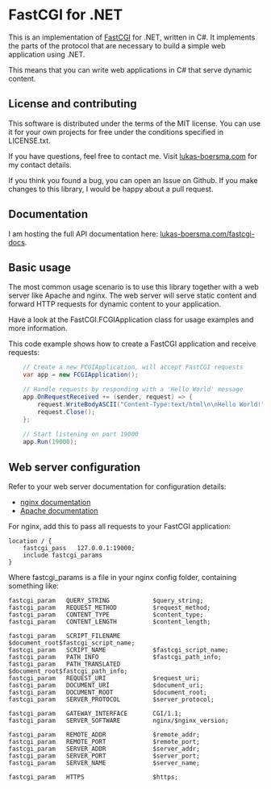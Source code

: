 # FastCGI for .NET

This is an implementation of [FastCGI](http://www.fastcgi.com/devkit/doc/fcgi-spec.html) for .NET, written in C#. It implements the parts of the protocol that are necessary to build a simple web application using .NET.

This means that you can write web applications in C# that serve dynamic content.

## License and contributing

This software is distributed under the terms of the MIT license. You can use it for your own projects for free under the conditions specified in LICENSE.txt. 

If you have questions, feel free to contact me. Visit [lukas-boersma.com](https://lukas-boersma.com) for my contact details.

If you think you found a bug, you can open an Issue on Github. If you make changes to this library, I would be happy about a pull request.

## Documentation

I am hosting the full API documentation here: [lukas-boersma.com/fastcgi-docs](https://lukas-boersma.com/fastcgi-docs/).

## Basic usage

The most common usage scenario is to use this library together with a web server like Apache and nginx. The web server will serve static content and forward HTTP requests for dynamic content to your application.

Have a look at the FastCGI.FCGIApplication class for usage examples and more information.

This code example shows how to create a FastCGI application and receive requests:

```csharp
    // Create a new FCGIApplication, will accept FastCGI requests
    var app = new FCGIApplication();

    // Handle requests by responding with a 'Hello World' message
    app.OnRequestReceived += (sender, request) => {
        request.WriteBodyASCII("Content-Type:text/html\n\nHello World!");
        request.Close();
    };
    
    // Start listening on port 19000
    app.Run(19000);
```

## Web server configuration

Refer to your web server documentation for configuration details:

 * [nginx documentation](http://nginx.org/en/docs/http/ngx_http_fastcgi_module.html)
 * [Apache documentation](http://httpd.apache.org/mod_fcgid/mod/mod_fcgid.html)

For nginx, add this to pass all requests to your FastCGI application:

    location / {
        fastcgi_pass   127.0.0.1:19000;
        include fastcgi_params
    }

Where fastcgi_params is a file in your nginx config folder, containing something like:

    fastcgi_param   QUERY_STRING            $query_string;
    fastcgi_param   REQUEST_METHOD          $request_method;
    fastcgi_param   CONTENT_TYPE            $content_type;
    fastcgi_param   CONTENT_LENGTH          $content_length;

    fastcgi_param   SCRIPT_FILENAME         $document_root$fastcgi_script_name;
    fastcgi_param   SCRIPT_NAME             $fastcgi_script_name;
    fastcgi_param   PATH_INFO               $fastcgi_path_info;
    fastcgi_param 	PATH_TRANSLATED         $document_root$fastcgi_path_info;
    fastcgi_param   REQUEST_URI             $request_uri;
    fastcgi_param   DOCUMENT_URI            $document_uri;
    fastcgi_param   DOCUMENT_ROOT           $document_root;
    fastcgi_param   SERVER_PROTOCOL         $server_protocol;

    fastcgi_param   GATEWAY_INTERFACE       CGI/1.1;
    fastcgi_param   SERVER_SOFTWARE         nginx/$nginx_version;

    fastcgi_param   REMOTE_ADDR             $remote_addr;
    fastcgi_param   REMOTE_PORT             $remote_port;
    fastcgi_param   SERVER_ADDR             $server_addr;
    fastcgi_param   SERVER_PORT             $server_port;
    fastcgi_param   SERVER_NAME             $server_name;

    fastcgi_param   HTTPS                   $https;
